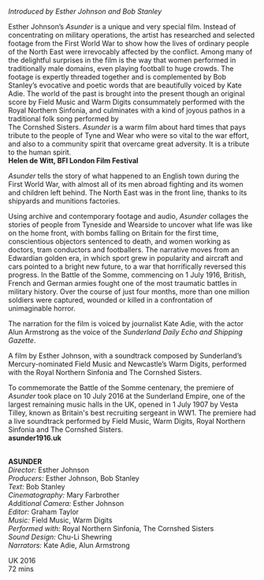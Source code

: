 

_Introduced by Esther Johnson and Bob Stanley_

Esther Johnson’s _Asunder_ is a unique and very special film. Instead of concentrating on military operations, the artist has researched and selected footage from the First World War to show how the lives of ordinary people of the North East were irrevocably affected by the conflict. Among many of the delightful surprises in the film is the way that women performed in traditionally male domains, even playing football to huge crowds. The footage is expertly threaded together and is complemented by Bob Stanley’s evocative and poetic words that are beautifully voiced by Kate Adie. The world of the past is brought into the present though an original score by Field Music and Warm Digits consummately performed with the Royal Northern Sinfonia, and culminates with a kind of joyous pathos in a traditional folk song performed by  
The Cornshed Sisters. _Asunder_ is a warm film about hard times that pays tribute to the people of Tyne and Wear who were so vital to the war effort, and also to a community spirit that overcame great adversity. It is a tribute to the human spirit.  
**Helen de Witt, BFI London Film Festival**

_Asunder_  tells the story of what happened to an English town during the  
First World War, with almost all of its men abroad fighting and its women and children left behind. The North East was in the front line, thanks to its shipyards and munitions factories.

Using archive and contemporary footage and audio, _Asunder_ collages the stories of people from Tyneside and Wearside to uncover what life was like on the home front, with bombs falling on Britain for the first time, conscientious objectors sentenced to death, and women working as doctors, tram conductors and footballers. The narrative moves from an Edwardian golden era, in which sport grew in popularity and aircraft and cars pointed to a bright new future, to a war that horrifically reversed this progress. In the  Battle of the Somme, commencing on 1 July 1916, British, French and German armies fought one of the most traumatic battles in military history. Over the course of just four months, more than one million soldiers were captured, wounded or killed in a confrontation of unimaginable horror.

The narration for the film is voiced by journalist Kate Adie, with the actor Alun Armstrong as the voice of the _Sunderland Daily Echo and Shipping Gazette_.

A film by Esther Johnson, with a soundtrack composed by Sunderland’s Mercury-nominated Field Music and Newcastle’s Warm Digits, performed with the Royal Northern Sinfonia and The Cornshed Sisters.

To commemorate the Battle of the Somme centenary, the premiere of _Asunder_ took place on 10 July 2016 at the Sunderland Empire, one of the largest remaining music halls in the UK, opened in 1 July 1907 by Vesta Tilley, known as Britain's best recruiting sergeant in  WW1. The premiere had a live soundtrack performed by Field Music, Warm Digits, Royal Northern Sinfonia and The Cornshed Sisters.  
**asunder1916.uk**
<br><br>

**ASUNDER**  
_Director:_ Esther Johnson  
_Producers:_ Esther Johnson, Bob Stanley  
_Text:_ Bob Stanley  
_Cinematography:_ Mary Farbrother  
_Additional Camera:_ Esther Johnson  
_Editor:_ Graham Taylor  
_Music:_ Field Music, Warm Digits  
_Performed with:_ Royal Northern Sinfonia,  The Cornshed Sisters  
_Sound Design:_ Chu-Li Shewring  
_Narrators:_ Kate Adie, Alun Armstrong  

UK 2016  
72 mins
<br><br>


<!--stackedit_data:
eyJoaXN0b3J5IjpbNTA4MTYzMTgyXX0=
-->